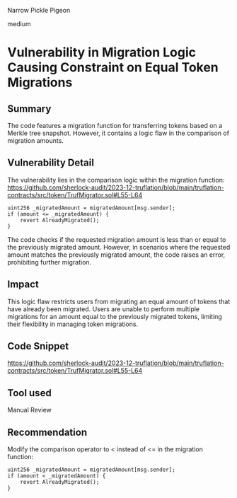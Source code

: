 Narrow Pickle Pigeon

medium

# Vulnerability in Migration Logic Causing Constraint on Equal Token Migrations

## Summary
The code features a migration function for transferring tokens based on a Merkle tree snapshot. However, it contains a logic flaw in the comparison of migration amounts.
## Vulnerability Detail
The vulnerability lies in the comparison logic within the migration function:
https://github.com/sherlock-audit/2023-12-truflation/blob/main/truflation-contracts/src/token/TrufMigrator.sol#L55-L64

```solidity
uint256 _migratedAmount = migratedAmount[msg.sender];
if (amount <= _migratedAmount) {
    revert AlreadyMigrated();
}
```
The code checks if the requested migration amount is less than or equal to the previously migrated amount. However, in scenarios where the requested amount matches the previously migrated amount, the code raises an error, prohibiting further migration.
## Impact
This logic flaw restricts users from migrating an equal amount of tokens that have already been migrated. Users are unable to perform multiple migrations for an amount equal to the previously migrated tokens, limiting their flexibility in managing token migrations.
## Code Snippet
https://github.com/sherlock-audit/2023-12-truflation/blob/main/truflation-contracts/src/token/TrufMigrator.sol#L55-L64
## Tool used

Manual Review

## Recommendation
Modify the comparison operator to < instead of <= in the migration function:
```solidity
uint256 _migratedAmount = migratedAmount[msg.sender];
if (amount < _migratedAmount) {
    revert AlreadyMigrated();
}

```